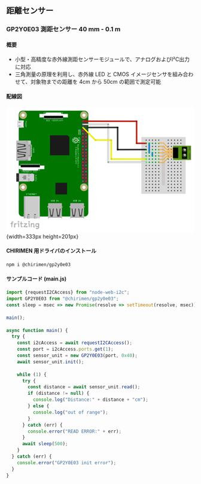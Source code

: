 ## 距離センサー

### GP2Y0E03 測距センサー 40 mm - 0.1 m

#### 概要

* 小型・高精度な赤外線測距センサーモジュールで、アナログおよびI²C出力に対応
* 三角測量の原理を利用し、赤外線 LED と CMOS イメージセンサを組み合わせて、対象物までの距離を 4cm から 50cm の範囲で測定可能

#### 配線図

![](./schematic.png "schematic"){width=333px height=201px}

#### CHIRIMEN 用ドライバのインストール

```shell
npm i @chirimen/gp2y0e03
```

#### サンプルコード (main.js)

```javascript
import {requestI2CAccess} from "node-web-i2c";
import GP2Y0E03 from "@chirimen/gp2y0e03";
const sleep = msec => new Promise(resolve => setTimeout(resolve, msec));

main();

async function main() {
  try {
    const i2cAccess = await requestI2CAccess();
    const port = i2cAccess.ports.get(1);
    const sensor_unit = new GP2Y0E03(port, 0x40);
    await sensor_unit.init();

    while (1) {
      try {
        const distance = await sensor_unit.read();
        if (distance != null) {
          console.log("Distance:" + distance + "cm");
        } else {
          console.log("out of range");
        }
      } catch (err) {
        console.error("READ ERROR:" + err);
      }
      await sleep(500);
    }
  } catch (err) {
    console.error("GP2Y0E03 init error");
  }
}
```
